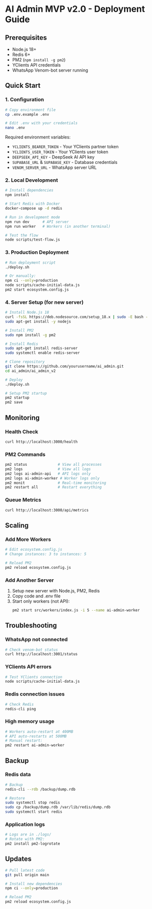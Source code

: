 # AI Admin MVP v2.0 - Deployment Guide

## Prerequisites

- Node.js 18+
- Redis 6+
- PM2 (`npm install -g pm2`)
- YClients API credentials
- WhatsApp Venom-bot server running

## Quick Start

### 1. Configuration

```bash
# Copy environment file
cp .env.example .env

# Edit .env with your credentials
nano .env
```

Required environment variables:
- `YCLIENTS_BEARER_TOKEN` - Your YClients partner token
- `YCLIENTS_USER_TOKEN` - Your YClients user token
- `DEEPSEEK_API_KEY` - DeepSeek AI API key
- `SUPABASE_URL` & `SUPABASE_KEY` - Database credentials
- `VENOM_SERVER_URL` - WhatsApp server URL

### 2. Local Development

```bash
# Install dependencies
npm install

# Start Redis with Docker
docker-compose up -d redis

# Run in development mode
npm run dev      # API server
npm run worker   # Workers (in another terminal)

# Test the flow
node scripts/test-flow.js
```

### 3. Production Deployment

```bash
# Run deployment script
./deploy.sh

# Or manually:
npm ci --only=production
node scripts/cache-initial-data.js
pm2 start ecosystem.config.js
```

### 4. Server Setup (for new server)

```bash
# Install Node.js 18
curl -fsSL https://deb.nodesource.com/setup_18.x | sudo -E bash -
sudo apt-get install -y nodejs

# Install PM2
sudo npm install -g pm2

# Install Redis
sudo apt-get install redis-server
sudo systemctl enable redis-server

# Clone repository
git clone https://github.com/yourusername/ai_admin.git
cd ai_admin/ai_admin_v2

# Deploy
./deploy.sh

# Setup PM2 startup
pm2 startup
pm2 save
```

## Monitoring

### Health Check
```bash
curl http://localhost:3000/health
```

### PM2 Commands
```bash
pm2 status              # View all processes
pm2 logs                # View all logs
pm2 logs ai-admin-api   # API logs only
pm2 logs ai-admin-worker # Worker logs only
pm2 monit               # Real-time monitoring
pm2 restart all         # Restart everything
```

### Queue Metrics
```bash
curl http://localhost:3000/api/metrics
```

## Scaling

### Add More Workers
```bash
# Edit ecosystem.config.js
# Change instances: 3 to instances: 5

# Reload PM2
pm2 reload ecosystem.config.js
```

### Add Another Server
1. Setup new server with Node.js, PM2, Redis
2. Copy code and .env file
3. Start only workers (not API):
   ```bash
   pm2 start src/workers/index.js -i 5 --name ai-admin-worker
   ```

## Troubleshooting

### WhatsApp not connected
```bash
# Check venom-bot status
curl http://localhost:3001/status
```

### YClients API errors
```bash
# Test YClients connection
node scripts/cache-initial-data.js
```

### Redis connection issues
```bash
# Check Redis
redis-cli ping
```

### High memory usage
```bash
# Workers auto-restart at 400MB
# API auto-restarts at 500MB
# Manual restart:
pm2 restart ai-admin-worker
```

## Backup

### Redis data
```bash
# Backup
redis-cli --rdb /backup/dump.rdb

# Restore
sudo systemctl stop redis
sudo cp /backup/dump.rdb /var/lib/redis/dump.rdb
sudo systemctl start redis
```

### Application logs
```bash
# Logs are in ./logs/
# Rotate with PM2:
pm2 install pm2-logrotate
```

## Updates

```bash
# Pull latest code
git pull origin main

# Install new dependencies
npm ci --only=production

# Reload PM2
pm2 reload ecosystem.config.js
```